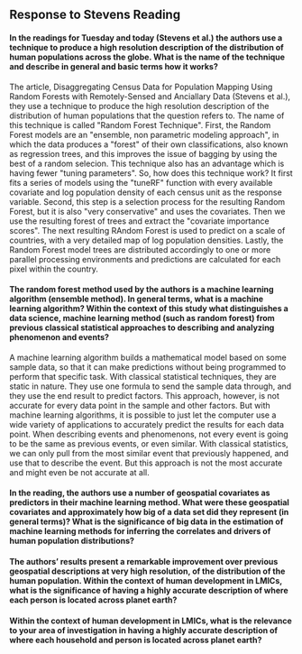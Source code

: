 ## Response to Stevens Reading
#### In the readings for Tuesday and today (Stevens et al.) the authors use a technique to produce a high resolution description of the distribution of human populations across the globe. What is the name of the technique and describe in general and basic terms how it works?


The article, Disaggregating Census Data for Population Mapping Using Random Forests with Remotely-Sensed and Anciallary Data (Stevens et al.), they use a technique to produce the high resolution description of the distribution of human populations that the question refers to. The name of this technique is called "Random Forest Technique". First, the Random Forest models are an "ensemble, non parametric modeling approach", in which the data produces a "forest" of their own classifications, also known as regression trees, and this improves the issue of bagging by using the best of a random selecion. This technique also has an advantage which is having fewer "tuning parameters". So, how does this technique work? It first fits a series of models using the "tuneRF" function with every available covariate and log population density of each census unit as the response variable. Second, this step is a selection process for the resulting Random Forest, but it is also "very conservative" and uses the covariates. Then we use the resulting forest of trees and extract the "covariate importance scores". The next resulting RAndom Forest is used to predict on a scale of countries, with a very detailed map of log population densities. Lastly, the Random Forest model trees are distributed accordingly to one or more parallel processing environments and predictions are calculated for each pixel within the country. 

#### The random forest method used by the authors is a machine learning algorithm (ensemble method). In general terms, what is a machine learning algorithm? Within the context of this study what distinguishes a data science, machine learning method (such as random forest) from previous classical statistical approaches to describing and analyzing phenomenon and events?

A machine learning algorithm builds a mathematical model based on some sample data, so that it can make predictions without being programmed to perform that specific task. With classical statistical techniques, they are static in nature. They use one formula to send the sample data through, and they use the end result to predict factors. This approach, however, is not accurate for every data point in the sample and other factors. But with machine learning algorithms, it is possible to just let the computer use a wide variety of applications to accurately predict the results for each data point. When describing events and phenomenons, not every event is going to be the same as previous events, or even similar. With classical statistics, we can only pull from the most similar event that previously happened, and use that to describe the event. But this approach is not the most accurate and might even be not accurate at all. 

#### In the reading, the authors use a number of geospatial covariates as predictors in their machine learning method. What were these geospatial covariates and approximately how big of a data set did they represent (in general terms)? What is the significance of big data in the estimation of machine learning methods for inferring the correlates and drivers of human population distributions?

#### The authors’ results present a remarkable improvement over previous geospatial descriptions at very high resolution, of the distribution of the human population. Within the context of human development in LMICs, what is the significance of having a highly accurate description of where each person is located across planet earth?

#### Within the context of human development in LMICs, what is the relevance to your area of investigation in having a highly accurate description of where each household and person is located across planet earth?
